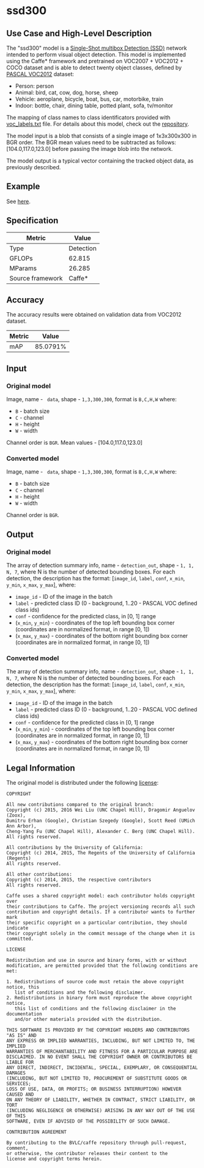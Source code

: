 # ssd300

## Use Case and High-Level Description

The "ssd300" model is a [Single-Shot multibox Detection (SSD)](https://arxiv.org/abs/1512.02325) network intended to perform visual object detection. This model is implemented using the Caffe\* framework and pretrained on VOC2007 + VOC2012 + COCO dataset and is able to detect twenty object classes, defined by [PASCAL VOC2012](http://host.robots.ox.ac.uk/pascal/VOC/voc2012) dataset:

- Person: person
- Animal: bird, cat, cow, dog, horse, sheep
- Vehicle: aeroplane, bicycle, boat, bus, car, motorbike, train
- Indoor: bottle, chair, dining table, potted plant, sofa, tv/monitor

The mapping of class names to class identificators provided with [voc_labels.txt](../../../demos/python_demos/voc_labels.txt) file.
For details about this model, check out the [repository](https://github.com/weiliu89/caffe/tree/ssd).

The model input is a blob that consists of a single image of 1x3x300x300 in BGR order. The BGR mean values need to be subtracted as follows: [104.0,117.0,123.0] before passing the image blob into the network.

The model output is a typical vector containing the tracked object data, as previously described.

## Example

See [here](https://github.com/weiliu89/caffe/tree/ssd).

## Specification

| Metric            | Value         |
|-------------------|---------------|
| Type              | Detection     |
| GFLOPs            | 62.815        |
| MParams           | 26.285        |
| Source framework  | Caffe\*       |

## Accuracy

The accuracy results were obtained on validation data from VOC2012 dataset.

| Metric | Value |
| ------ | ----- |
|  mAP | 85.0791%|

## Input

### Original model

Image, name - ` data`, shape - `1,3,300,300`, format is `B,C,H,W` where:

- `B` - batch size
- `C` - channel
- `H` - height
- `W` - width

Channel order is `BGR`.
Mean values - [104.0,117.0,123.0]

### Converted model

Image, name - ` data`, shape - `1,3,300,300`, format is `B,C,H,W` where:

- `B` - batch size
- `C` - channel
- `H` - height
- `W` - width

Channel order is `BGR`.

## Output

### Original model

The array of detection summary info, name - `detection_out`, shape - `1, 1, N, 7`, where N is the number of detected bounding boxes. For each detection, the description has the format:
[`image_id`, `label`, `conf`, `x_min`, `y_min`, `x_max`, `y_max`], where:

- `image_id` - ID of the image in the batch
- `label` - predicted class ID (0 - background, 1..20 - PASCAL VOC defined class ids)
- `conf` - confidence for the predicted class, in [0, 1] range
- (`x_min`, `y_min`) - coordinates of the top left bounding box corner (coordinates are in normalized format, in range [0, 1])
- (`x_max`, `y_max`) - coordinates of the bottom right bounding box corner (coordinates are in normalized format, in range [0, 1])

### Converted model

The array of detection summary info, name - `detection_out`, shape - `1, 1, N, 7`, where N is the number of detected bounding boxes. For each detection, the description has the format:
[`image_id`, `label`, `conf`, `x_min`, `y_min`, `x_max`, `y_max`], where:

- `image_id` - ID of the image in the batch
- `label` - predicted class ID (0 - background, 1..20 - PASCAL VOC defined class ids)
- `conf` - confidence for the predicted class in [0, 1] range
- (`x_min`, `y_min`) - coordinates of the top left bounding box corner (coordinates are in normalized format, in range [0, 1])
- (`x_max`, `y_max`) - coordinates of the bottom right bounding box corner (coordinates are in normalized format, in range [0, 1])

## Legal Information

The original model is distributed under the following
[license](https://raw.githubusercontent.com/weiliu89/caffe/ssd/LICENSE):

```
COPYRIGHT

All new contributions compared to the original branch:
Copyright (c) 2015, 2016 Wei Liu (UNC Chapel Hill), Dragomir Anguelov (Zoox),
Dumitru Erhan (Google), Christian Szegedy (Google), Scott Reed (UMich Ann Arbor),
Cheng-Yang Fu (UNC Chapel Hill), Alexander C. Berg (UNC Chapel Hill).
All rights reserved.

All contributions by the University of California:
Copyright (c) 2014, 2015, The Regents of the University of California (Regents)
All rights reserved.

All other contributions:
Copyright (c) 2014, 2015, the respective contributors
All rights reserved.

Caffe uses a shared copyright model: each contributor holds copyright over
their contributions to Caffe. The project versioning records all such
contribution and copyright details. If a contributor wants to further mark
their specific copyright on a particular contribution, they should indicate
their copyright solely in the commit message of the change when it is
committed.

LICENSE

Redistribution and use in source and binary forms, with or without
modification, are permitted provided that the following conditions are met:

1. Redistributions of source code must retain the above copyright notice, this
   list of conditions and the following disclaimer.
2. Redistributions in binary form must reproduce the above copyright notice,
   this list of conditions and the following disclaimer in the documentation
   and/or other materials provided with the distribution.

THIS SOFTWARE IS PROVIDED BY THE COPYRIGHT HOLDERS AND CONTRIBUTORS "AS IS" AND
ANY EXPRESS OR IMPLIED WARRANTIES, INCLUDING, BUT NOT LIMITED TO, THE IMPLIED
WARRANTIES OF MERCHANTABILITY AND FITNESS FOR A PARTICULAR PURPOSE ARE
DISCLAIMED. IN NO EVENT SHALL THE COPYRIGHT OWNER OR CONTRIBUTORS BE LIABLE FOR
ANY DIRECT, INDIRECT, INCIDENTAL, SPECIAL, EXEMPLARY, OR CONSEQUENTIAL DAMAGES
(INCLUDING, BUT NOT LIMITED TO, PROCUREMENT OF SUBSTITUTE GOODS OR SERVICES;
LOSS OF USE, DATA, OR PROFITS; OR BUSINESS INTERRUPTION) HOWEVER CAUSED AND
ON ANY THEORY OF LIABILITY, WHETHER IN CONTRACT, STRICT LIABILITY, OR TORT
(INCLUDING NEGLIGENCE OR OTHERWISE) ARISING IN ANY WAY OUT OF THE USE OF THIS
SOFTWARE, EVEN IF ADVISED OF THE POSSIBILITY OF SUCH DAMAGE.

CONTRIBUTION AGREEMENT

By contributing to the BVLC/caffe repository through pull-request, comment,
or otherwise, the contributor releases their content to the
license and copyright terms herein.
```
